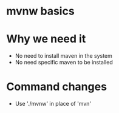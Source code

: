 # mvnw basics

# Why we need it
- No need to install maven in the system 
- No need specific maven to be installed

# Command changes
- Use './mvnw' in place of 'mvn'
